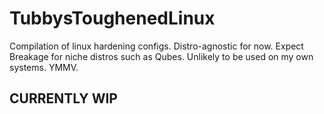 # TubbysToughenedLinux
Compilation of linux hardening configs. Distro-agnostic for now. Expect Breakage for niche distros such as Qubes. Unlikely to be used on my own systems. YMMV.


## CURRENTLY WIP ##
